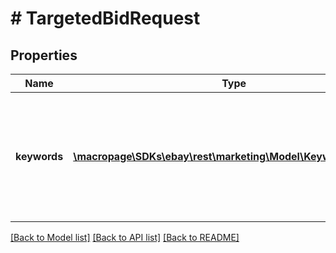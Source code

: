 # # TargetedBidRequest

## Properties

Name | Type | Description | Notes
------------ | ------------- | ------------- | -------------
**keywords** | [**\macropage\SDKs\ebay\rest\marketing\Model\KeywordRequest[]**](KeywordRequest.md) | An array of keywords for which bids will be required. &lt;br /&gt;&lt;br /&gt;&lt;b&gt;Maximum number of keywords: &lt;/b&gt;500 | [optional]

[[Back to Model list]](../../README.md#models) [[Back to API list]](../../README.md#endpoints) [[Back to README]](../../README.md)
